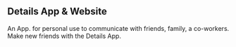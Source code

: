 ## Details App & Website

An App. for personal use to communicate with friends, family, a co-workers. Make new friends with the Details App.